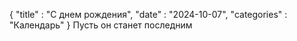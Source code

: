 {
    "title" : "С днем рождения",
    "date"  : "2024-10-07",
    "categories" : "Календарь"
}
Пусть он станет последним